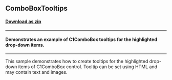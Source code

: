 ## ComboBoxTooltips
#### [Download as zip](https://grapecity.github.io/DownGit/#/home?url=https://github.com/GrapeCity/ComponentOne-WinForms-Samples/tree/master/NetFramework\Input\VB\ComboBoxTooltips)
____
#### Demonstrates an example of C1ComboBox tooltips for the highlighted drop-down items.
____
This sample demonstrates how to create tooltips for the highlighted drop-down items of C1ComboBox control. Tooltip can be set using HTML and may contain text and images. 